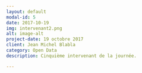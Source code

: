```yaml
---
layout: default
modal-id: 5
date: 2017-10-19
img: intervenant2.png
alt: image-alt
project-date: 19 octobre 2017
client: Jean Michel Blabla
category: Open Data
description: Cinquième intervenant de la journée. 

---
```

